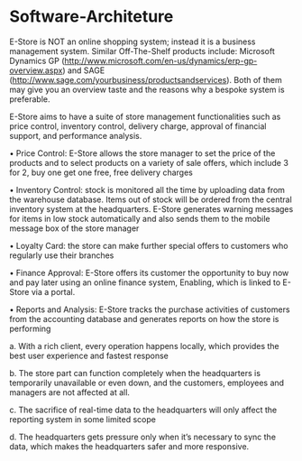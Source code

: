 # Software-Architeture
E-Store is NOT an online shopping system; instead it is a business management system. Similar Off-The-Shelf products include: Microsoft Dynamics GP (http://www.microsoft.com/en-us/dynamics/erp-gp-overview.aspx) and SAGE (http://www.sage.com/yourbusiness/productsandservices). Both of them may give you an overview taste and the reasons why a bespoke system is preferable. 

E-Store aims to have a suite of store management functionalities such as price control, inventory control, delivery charge, approval of financial support, and performance analysis. 

•	Price Control: E-Store allows the store manager to set the price of the products and to select products on a variety of sale offers, which include 3 for 2, buy one get one free, free delivery charges

•	Inventory Control: stock is monitored all the time by uploading data from the warehouse database. Items out of stock will be ordered from the central inventory system at the headquarters. E-Store generates warning messages for items in low stock automatically and also sends them to the mobile message box of the store manager

•	Loyalty Card: the store can make further special offers to customers who regularly use their branches

•	Finance Approval: E-Store offers its customer the opportunity to buy now and pay later using an online finance system, Enabling, which is linked to E-Store via a portal.

•	Reports and Analysis: E-Store tracks the purchase activities of customers from the accounting database and generates reports on how the store is performing


a.	With a rich client, every operation happens locally, which provides the best user experience and fastest response

b.	The store part can function completely when the headquarters is temporarily unavailable or even down, and the customers, employees and managers are not affected at all.

c.	The sacrifice of real-time data to the headquarters will only affect the reporting system in some limited scope

d.	The headquarters gets pressure only when it’s necessary to sync the data, which makes the headquarters safer and more responsive.
